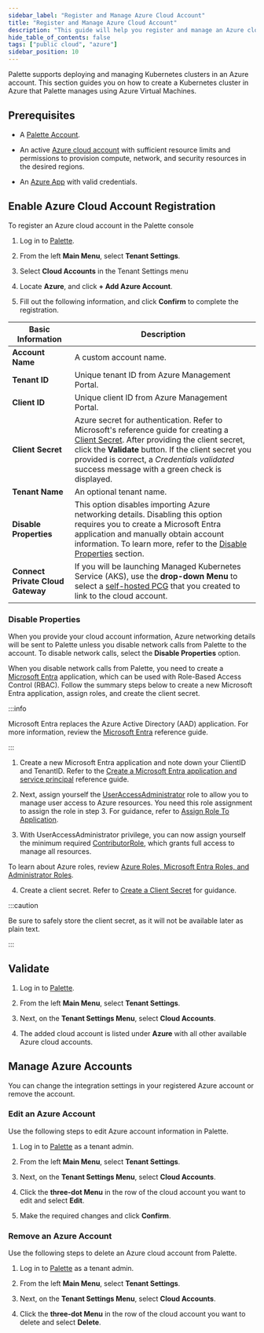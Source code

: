 ```yaml
---
sidebar_label: "Register and Manage Azure Cloud Account"
title: "Register and Manage Azure Cloud Account"
description: "This guide will help you register and manage an Azure cloud account in Palette"
hide_table_of_contents: false
tags: ["public cloud", "azure"]
sidebar_position: 10
---
```


Palette supports deploying and managing Kubernetes clusters in an Azure account. This section guides you on how to create a Kubernetes cluster in Azure that Palette manages using Azure Virtual Machines.

## Prerequisites

* A [Palette Account](https://console.spectrocloud.com/).

* An active [Azure cloud account](https://portal.azure.com/) with sufficient resource limits and permissions to provision compute, network, and security resources in the desired regions.

* An [Azure App](https://learn.microsoft.com/en-us/azure/app-service/overview) with valid credentials.


## Enable Azure Cloud Account Registration

To register an Azure cloud account in the Palette console

1. Log in to [Palette](https://console.spectrocloud.com).

2. From the left **Main Menu**, select **Tenant Settings**. 

3. Select **Cloud Accounts** in the Tenant Settings menu 

4. Locate **Azure**, and click **+ Add Azure Account**.

5. Fill out the following information, and click **Confirm** to complete the registration.

|   **Basic Information** |**Description**|
|-------------------------|-----------|
|**Account Name**| A custom account name.|
|**Tenant ID**| Unique tenant ID from Azure Management Portal.|
|**Client ID**| Unique client ID from Azure Management Portal.|
|**Client Secret**| Azure secret for authentication. Refer to Microsoft's reference guide for creating a [Client Secret](https://docs.microsoft.com/en-us/azure/active-directory/develop/howto-create-service-principal-portal#create-an-azure-active-directory-application). After providing the client secret, click the **Validate** button. If the client secret you provided is correct, a *Credentials validated* success message with a green check is displayed. |
|**Tenant Name**| An optional tenant name.|
|**Disable Properties**| This option disables importing Azure networking details. Disabling this option requires you to create a Microsoft Entra application and manually obtain account information. To learn more, refer to the [Disable Properties](/clusters/public-cloud/azure/azure-cloud#disableproperties) section. |
|**Connect Private Cloud Gateway**| If you will be launching Managed Kubernetes Service (AKS), use the **drop-down Menu** to select a [self-hosted PCG](gateways.md) that you created to link to the cloud account.|


### Disable Properties  

When you provide your cloud account information, Azure networking details will be sent to Palette unless you disable network calls from Palette to the account. To disable network calls, select the **Disable Properties** option.  

When you disable network calls from Palette, you need to create a [Microsoft Entra](https://learn.microsoft.com/en-us/entra/) application, which can be used with Role-Based Access Control (RBAC). Follow the summary steps below to create a new Microsoft Entra application, assign roles, and create the client secret. 

:::info

Microsoft Entra replaces the Azure Active Directory (AAD) application. For more information, review the [Microsoft Entra](https://learn.microsoft.com/en-us/entra/identity-platform/howto-create-service-principal-portal#create-an-azure-active-directory-application) reference guide.

:::


1. Create a new Microsoft Entra application and note down your ClientID and TenantID. Refer to the [Create a Microsoft Entra application and service principal](https://docs.microsoft.com/en-us/azure/active-directory/develop/howto-create-service-principal-portal#create-an-azure-active-directory-application) reference guide.

2. Next, assign yourself the [UserAccessAdministrator](https://docs.microsoft.com/en-us/azure/role-based-access-control/built-in-roles#user-access-administrator) role to allow you to manage user access to Azure resources. You need this role assignment to assign the role in step 3. For guidance, refer to [Assign Role To Application](https://docs.microsoft.com/en-us/azure/active-directory/develop/howto-create-service-principal-portal#assign-a-role-to-the-application).

3. With UserAccessAdministrator privilege, you can now assign yourself the minimum required [ContributorRole](https://docs.microsoft.com/en-us/azure/role-based-access-control/built-in-roles#contributor), which grants full access to manage all resources.

  To learn about Azure roles, review [Azure Roles, Microsoft Entra Roles, and Administrator Roles](https://learn.microsoft.com/en-us/azure/role-based-access-control/rbac-and-directory-admin-roles).

4. Create a client secret. Refer to [Create a Client Secret](https://learn.microsoft.com/en-us/entra/identity-platform/howto-create-service-principal-portal#option-3-create-a-new-client-secret) for guidance.

  :::caution

  Be sure to safely store the client secret, as it will not be available later as plain text.

  :::


## Validate

1. Log in to [Palette](https://console.spectrocloud.com).

2. From the left **Main Menu**, select **Tenant Settings**. 

3. Next, on the **Tenant Settings Menu**, select **Cloud Accounts**.

4. The added cloud account is listed under **Azure** with all other available Azure cloud accounts. 


## Manage Azure Accounts

You can change the integration settings in your registered Azure account or remove the account.

### Edit an Azure Account

Use the following steps to edit Azure account information in Palette.

1. Log in to [Palette](https://console.spectrocloud.com) as a tenant admin.

2. From the left **Main Menu**, select **Tenant Settings**.

3. Next, on the **Tenant Settings Menu**, select **Cloud Accounts**.

4. Click the **three-dot Menu** in the row of the cloud account you want to edit and select **Edit**.

5. Make the required changes and click **Confirm**.


### Remove an Azure Account

Use the following steps to delete an Azure cloud account from Palette.

1. Log in to [Palette](https://console.spectrocloud.com) as a tenant admin.

2. From the left **Main Menu**, select **Tenant Settings**.

3. Next, on the **Tenant Settings Menu**, select **Cloud Accounts**.

4. Click the **three-dot Menu** in the row of the cloud account you want to delete and select **Delete**.



